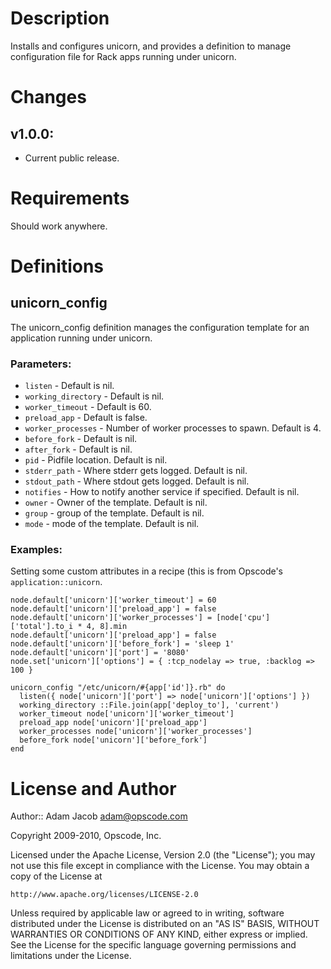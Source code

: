 Description
===========

Installs and configures unicorn, and provides a definition to manage
configuration file for Rack apps running under unicorn.

Changes
=======

## v1.0.0:

* Current public release.

Requirements
============

Should work anywhere.

Definitions
===========

unicorn\_config
---------------

The unicorn\_config definition manages the configuration template for
an application running under unicorn.

### Parameters:

* `listen` - Default is nil.
* `working_directory` - Default is nil.
* `worker_timeout` - Default is 60.
* `preload_app` - Default is false.
* `worker_processes` - Number of worker processes to spawn. Default is
  4.
* `before_fork` - Default is nil.
* `after_fork` - Default is nil.
* `pid` - Pidfile location. Default is nil.
* `stderr_path` - Where stderr gets logged. Default is nil.
* `stdout_path` - Where stdout gets logged. Default is nil.
* `notifies` - How to notify another service if specified. Default is nil.
* `owner` - Owner of the template. Default is nil.
* `group` - group of the template. Default is nil.
* `mode` - mode of the template. Default is nil.


### Examples:

Setting some custom attributes in a recipe (this is from Opscode's `application::unicorn`.

    node.default['unicorn']['worker_timeout'] = 60
    node.default['unicorn']['preload_app'] = false
    node.default['unicorn']['worker_processes'] = [node['cpu']['total'].to_i * 4, 8].min
    node.default['unicorn']['preload_app'] = false
    node.default['unicorn']['before_fork'] = 'sleep 1'
    node.default['unicorn']['port'] = '8080'
    node.set['unicorn']['options'] = { :tcp_nodelay => true, :backlog => 100 }
    
    unicorn_config "/etc/unicorn/#{app['id']}.rb" do
      listen({ node['unicorn']['port'] => node['unicorn']['options'] })
      working_directory ::File.join(app['deploy_to'], 'current')
      worker_timeout node['unicorn']['worker_timeout']
      preload_app node['unicorn']['preload_app']
      worker_processes node['unicorn']['worker_processes']
      before_fork node['unicorn']['before_fork']
    end

License and Author
==================

Author:: Adam Jacob <adam@opscode.com>

Copyright 2009-2010, Opscode, Inc.

Licensed under the Apache License, Version 2.0 (the "License");
you may not use this file except in compliance with the License.
You may obtain a copy of the License at

    http://www.apache.org/licenses/LICENSE-2.0

Unless required by applicable law or agreed to in writing, software
distributed under the License is distributed on an "AS IS" BASIS,
WITHOUT WARRANTIES OR CONDITIONS OF ANY KIND, either express or implied.
See the License for the specific language governing permissions and
limitations under the License.
